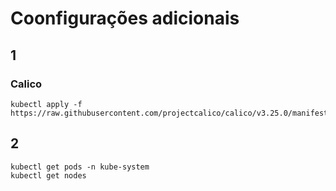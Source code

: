 # Coonfigurações adicionais

## 1

### Calico
```shell
kubectl apply -f https://raw.githubusercontent.com/projectcalico/calico/v3.25.0/manifests/calico.yaml
```

## 2

```shell
kubectl get pods -n kube-system
kubectl get nodes
```

